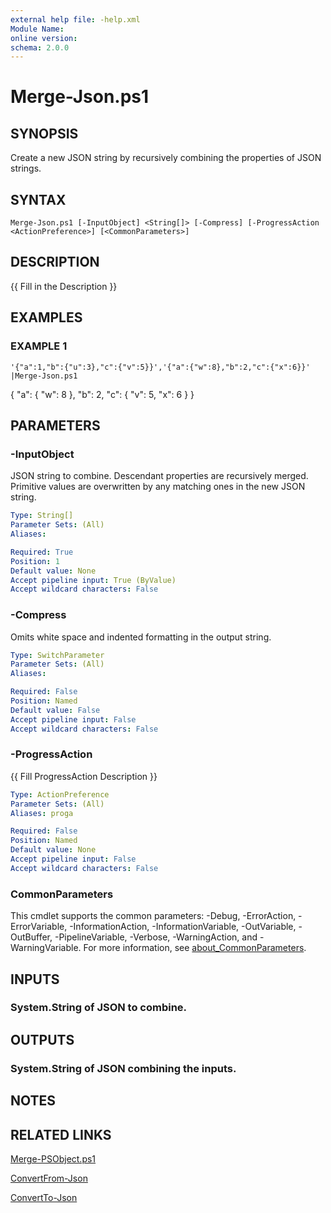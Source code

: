 ```yaml
---
external help file: -help.xml
Module Name:
online version:
schema: 2.0.0
---
```


# Merge-Json.ps1

## SYNOPSIS
Create a new JSON string by recursively combining the properties of JSON strings.

## SYNTAX

```
Merge-Json.ps1 [-InputObject] <String[]> [-Compress] [-ProgressAction <ActionPreference>] [<CommonParameters>]
```

## DESCRIPTION
{{ Fill in the Description }}

## EXAMPLES

### EXAMPLE 1
```
'{"a":1,"b":{"u":3},"c":{"v":5}}','{"a":{"w":8},"b":2,"c":{"x":6}}' |Merge-Json.ps1
```

{
    "a":  {
            "w":  8
        },
    "b":  2,
    "c":  {
            "v":  5,
            "x":  6
        }
}

## PARAMETERS

### -InputObject
JSON string to combine.
Descendant properties are recursively merged.
Primitive values are overwritten by any matching ones in the new JSON string.

```yaml
Type: String[]
Parameter Sets: (All)
Aliases:

Required: True
Position: 1
Default value: None
Accept pipeline input: True (ByValue)
Accept wildcard characters: False
```

### -Compress
Omits white space and indented formatting in the output string.

```yaml
Type: SwitchParameter
Parameter Sets: (All)
Aliases:

Required: False
Position: Named
Default value: False
Accept pipeline input: False
Accept wildcard characters: False
```

### -ProgressAction
{{ Fill ProgressAction Description }}

```yaml
Type: ActionPreference
Parameter Sets: (All)
Aliases: proga

Required: False
Position: Named
Default value: None
Accept pipeline input: False
Accept wildcard characters: False
```

### CommonParameters
This cmdlet supports the common parameters: -Debug, -ErrorAction, -ErrorVariable, -InformationAction, -InformationVariable, -OutVariable, -OutBuffer, -PipelineVariable, -Verbose, -WarningAction, and -WarningVariable. For more information, see [about_CommonParameters](http://go.microsoft.com/fwlink/?LinkID=113216).

## INPUTS

### System.String of JSON to combine.
## OUTPUTS

### System.String of JSON combining the inputs.
## NOTES

## RELATED LINKS

[Merge-PSObject.ps1]()

[ConvertFrom-Json]()

[ConvertTo-Json]()


